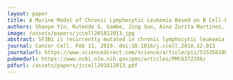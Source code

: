 ```yaml
---
layout: paper
title: A Murine Model of Chronic Lymphocytic Leukemia Based on B Cell-Restricted Expression of Sf3b1 Mutation and Atm Deletion
authors: Shanye Yin, Rutendo G. Gambe, Jing Sun, Aina Zurita Martinez, Zachary J.Cartun, Fara Faye D.Regis, Youzhong Wan, <b>Jean Fan</b>, Angela N.Brooks, Sarah E. M. Herman, Elisaten Hacken, AmaroTaylor-Weiner, Laura Z. Rassenti, Emanuela M. Ghia, Thomas J. Kipps, Esther A. Obeng, Carrie L. Cibulskis, Donna Neuberg, Dean R.Campagna, Mark D. Fleming, Benjamin L. Ebert, Adrian Wiestner, Ignaty Leshchiner, James A. DeCaprio, Gad Getz, Robin Reed, Ruben D. Carrasco, Catherine J. Wu, Lili Wang
image: /assets/papers/jccell201812013.jpg
abstract: SF3B1 is recurrently mutated in chronic lymphocytic leukemia (CLL), but its role in the pathogenesis of CLL remains elusive. Here, we show that conditional expression of Sf3b1-K700E mutation in mouse B cells disrupts pre-mRNA splicing, alters cell development, and induces a state of cellular senescence. Combination with Atm deletion leads to the overcoming of cellular senescence and the development of CLL-like disease in elderly mice. These CLL-like cells show genome instability and dysregulation of multiple CLL-associated cellular processes, including deregulated B cell receptor signaling, which we also identified in human CLL cases. Notably, human CLLs harboring SF3B1 mutations exhibit altered response to BTK inhibition. Our murine model of CLL thus provides insights into human CLL disease mechanisms and treatment.
journal: Cancer Cell. Feb 11, 2019. doi:10.1016/j.ccell.2018.12.013
journalurl: https://www.sciencedirect.com/science/article/pii/S1535610818305853
pubmedurl: https://www.ncbi.nlm.nih.gov/pmc/articles/PMC6372356/
pdfurl: /assets/papers/jccell201812013.pdf
---
```

